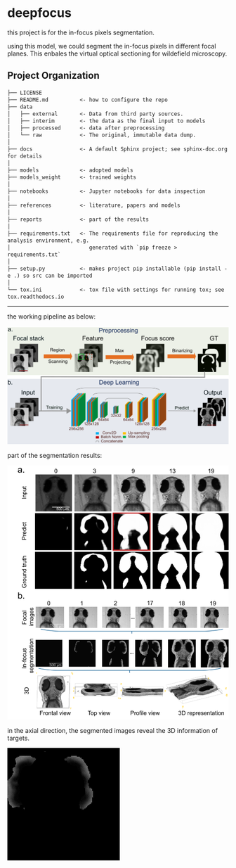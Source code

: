 # deepfocus

this project is for the in-focus pixels segmentation.

using this model, we could segment the in-focus pixels in different focal planes. This enbales the virtual optical sectioning for wildefield microscopy.

Project Organization
------------

    ├── LICENSE
    ├── README.md          <- how to configure the repo
    ├── data
    │   ├── external       <- Data from third party sources.
    │   ├── interim        <- the data as the final input to models
    │   ├── processed      <- data after preprocessing
    │   └── raw            <- The original, immutable data dump.
    │
    ├── docs               <- A default Sphinx project; see sphinx-doc.org for details
    │
    ├── models             <- adopted models
    ├── models_weight      <- trained weights
    │
    ├── notebooks          <- Jupyter notebooks for data inspection
    │
    ├── references         <- literature, papers and models
    │
    ├── reports            <- part of the results
    │
    ├── requirements.txt   <- The requirements file for reproducing the analysis environment, e.g.
    │                         generated with `pip freeze > requirements.txt`
    │
    ├── setup.py           <- makes project pip installable (pip install -e .) so src can be imported
    │
    └── tox.ini            <- tox file with settings for running tox; see tox.readthedocs.io


--------

the working pipeline as below:

![img](https://github.com/casus/deepfocus/blob/653c83b43a056cf764005375913cc5e7f852a2e9/reports/UNet2D_vanilla/fig1.png)

part of the segmentation results:

![img](https://github.com/casus/deepfocus/blob/43766d3d1c0e32596579de8e4b9aeb549f89769c/reports/UNet2D_vanilla/fig4.png)


in the axial direction, the segmented images reveal the 3D information of targets.

![img](https://github.com/casus/deepfocus/blob/9cdc17b4717c6d59ddadc10f834082ec1d8056be/reports/UNet2D_vanilla/test2.gif)
